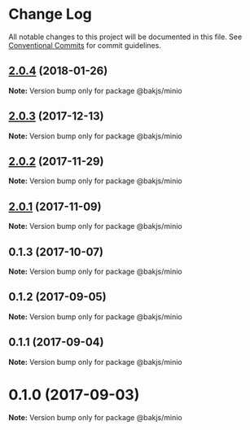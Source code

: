 # Change Log

All notable changes to this project will be documented in this file.
See [Conventional Commits](https://conventionalcommits.org) for commit guidelines.

<a name="2.0.4"></a>
## [2.0.4](https://github.com/bakjs/plugins/compare/@bakjs/minio@2.0.3...@bakjs/minio@2.0.4) (2018-01-26)




**Note:** Version bump only for package @bakjs/minio

<a name="2.0.3"></a>
## [2.0.3](https://github.com/bakjs/plugins/compare/@bakjs/minio@2.0.2...@bakjs/minio@2.0.3) (2017-12-13)




**Note:** Version bump only for package @bakjs/minio

<a name="2.0.2"></a>
## [2.0.2](https://github.com/bakjs/plugins/compare/@bakjs/minio@2.0.1...@bakjs/minio@2.0.2) (2017-11-29)




**Note:** Version bump only for package @bakjs/minio

<a name="2.0.1"></a>
## [2.0.1](https://github.com/bakjs/plugins/compare/@bakjs/minio@0.1.3...@bakjs/minio@2.0.1) (2017-11-09)




**Note:** Version bump only for package @bakjs/minio

<a name="0.1.3"></a>
## 0.1.3 (2017-10-07)




**Note:** Version bump only for package @bakjs/minio

<a name="0.1.2"></a>
## 0.1.2 (2017-09-05)




**Note:** Version bump only for package @bakjs/minio

<a name="0.1.1"></a>
## 0.1.1 (2017-09-04)




**Note:** Version bump only for package @bakjs/minio

<a name="0.1.0"></a>
# 0.1.0 (2017-09-03)




**Note:** Version bump only for package @bakjs/minio
